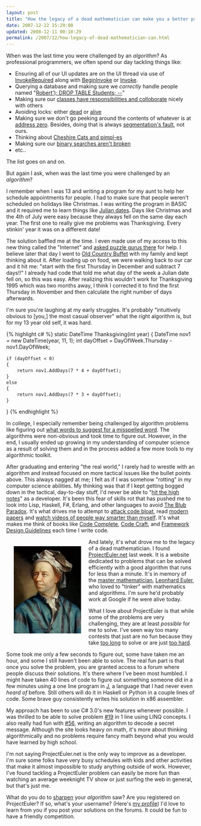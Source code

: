 ```yaml
---
layout: post
title: "How the legacy of a dead mathematician can make you a better programmer"
date: 2007-12-22 15:29:00
updated: 2008-12-11 00:10:29
permalink: /2007/12/how-legacy-of-dead-mathematician-can.html
---
```

When was the last time you were challenged by an *algorithm*? As professional programmers, we often spend our day tackling things like:

-   Ensuring all of our UI updates are on the UI thread via use of [InvokeRequired](http://msdn2.microsoft.com/en-us/library/system.windows.forms.control.invokerequired.aspx) along with [BeginInvoke](http://msdn2.microsoft.com/en-us/library/system.windows.forms.control.begininvoke.aspx) or [Invoke](http://msdn2.microsoft.com/en-us/library/system.windows.forms.control.invoke.aspx). 
-   Querying a database and making sure we *correctly* handle people named "[Robert'); DROP TABLE Students; --](http://xkcd.com/327/)" 
-   Making sure our [classes have responsibilities and colloborate](http://en.wikipedia.org/wiki/Class-Responsibility-Collaboration_card) nicely with others 
-   Avoiding locks: either [dead](http://en.wikipedia.org/wiki/Deadlock) or [alive](http://en.wikipedia.org/wiki/Livelock#Livelock) 
-   Making sure we don't go peeking around the contents of whatever is at [address zero](http://en.wikipedia.org/wiki/Null_pointer#The_null_pointer). Besides, doing that is always [segmentation's fault](http://en.wikipedia.org/wiki/Segmentation_fault), not ours. 
-   Thinking about [Cheshire Cats and pimpl-es](http://en.wikipedia.org/wiki/Opaque_pointer) 
-   Making sure our [binary searches aren't broken](http://googleresearch.blogspot.com/2006/06/extra-extra-read-all-about-it-nearly.html) 
-   etc..

The list goes on and on.

But again I ask, when was the last time you were challenged by an *algorithm*?

I remember when I was 13 and writing a program for my aunt to help her schedule appointments for people. I had to make sure that people weren't scheduled on holidays like Christmas. I was writing the program in BASIC and it required me to learn things like [Julian dates](http://en.wikipedia.org/wiki/Julian_day). Days like Christmas and the 4th of July were easy because they always fell on the same day each year. The first one to really give me problems was Thanksgiving. Every stinkin' year it was on a different date!

The solution baffled me at the time. I even made use of my access to this new thing called the "Internet" and [asked puzzle gurus there](http://groups.google.com/group/rec.puzzles/browse_thread/thread/4d9343e12c4655ef/cb797004a26d0292#cb797004a26d0292) for help. I believe later that day I went to [Old Country Buffet](http://www.oldcountrybuffet.com/) with my family and kept thinking about it. After loading up on food, we were walking back to our car and it hit me: "start with the first Thursday in December and subtract 7 days!!" I already had code that told me what day of the week a Julian date fell on, so this was easy. After realizing this wouldn't work for Thanksgiving 1995 which was two months away, I think I corrected it to find the first Thursday in November and then calculate the right number of days afterwards.

I'm sure you're laughing at my early struggles. It's probably "intuitively obvious to [you,] the most casual observer" what the right algorithm is, but for my 13 year old self, it was hard.

{% highlight c# %}
static DateTime Thanksgiving(int year)
{
    DateTime nov1 = new DateTime(year, 11, 1);
    int dayOffset = DayOfWeek.Thursday - nov1.DayOfWeek;
    
    if (dayOffset < 0)
    {
        return nov1.AddDays(7 * 4 + dayOffset);        
    }
    else
    {
        return nov1.AddDays(7 * 3 + dayOffset);
    }
}
{% endhighlight %}

In college, I especially remember being challenged by algorithm problems like figuring out [what words to suggest for a misspelled word](http://en.wikipedia.org/wiki/Levenshtein_distance). The algorithms were non-obvious and took time to figure out. However, in the end, I usually ended up growing in my understanding of computer science as a result of solving them and in the process added a few more tools to my algorithmic toolkit.

After graduating and entering "the real world," I rarely had to wrestle with an algorithm and instead focused on more tactical issues like the bullet points above. This always nagged at me; I felt as if I was somehow "rotting" in my computer science abilities. My thinking was that if I kept getting bogged down in the tactical, day-to-day stuff, I'd never be able to "[hit the high notes](http://www.joelonsoftware.com/articles/HighNotes.html)" as a developer. It's been this fear of skills rot that has pushed me to look into Lisp, Haskell, F#, Erlang, and other languages to avoid [The Blub Paradox](http://www.paulgraham.com/avg.html). It's what drives me to attempt to [attack code bloat](http://steve-yegge.blogspot.com/2007/12/codes-worst-enemy.html), read [modern papers](http://www.hpl.hp.com/techreports/) and [watch videos of people way smarter than myself](http://www.youtube.com/watch?v=nU8DcBF-qo4). It's what makes me think of books like [Code Complete](http://www.cc2e.com/), [Code Craft](http://nostarch.com/frameset.php?startat=codecraft), and [Framework Design Guidelines](http://www.amazon.com/Framework-Design-Guidelines-Conventions-Development/dp/0321246756) each time I write code.

<img src="/assets/how-legacy-of-dead-mathematician-can/180px-Leonhard_Euler_400.jpg" style="float: left; margin: 20px;">

And lately, it's what drove me to the legacy of a dead mathematician. I found [ProjectEuler.net](http://projecteuler.net/) last week. It is a website dedicated to problems that can be solved efficiently with a good algorithm that runs for less than a minute. It's in memory of the [master mathematician](http://books.google.com/books?id=x7p4tCPPuXoC&dq=euler+master+of+us+all&pg=PP1&ots=YlxjuurL9Q&sig=9774dSLvuI2mrHW60PgjpbAaJGE&hl=en&prev=http://www.google.com/search?q=euler+master+of+us+all&rls=com.microsoft:*:IE-SearchBox&ie=UTF-8&oe=UTF-8&sourceid=ie7&rlz=1I7GGLR&sa=X&oi=print&ct=title&cad=one-book-with-thumbnail), [Leonhard Euler](http://en.wikipedia.org/wiki/Leonhard_Euler), who loved to "tinker" with mathematics and algorithms. I'm sure he'd probably work at Google if he were alive today.

What I love about ProjectEuler is that while some of the problems are very challenging, they are at least *possible* for me to solve. I've seen way too many contests that just are no fun because they take [too long](http://icpcres.ecs.baylor.edu/onlinejudge/index.php) to solve or are just [too hard](http://www.unl.edu/amc/a-activities/a7-problems/putnamindex.shtml).

Some took me only a few seconds to figure out, some have taken me an hour, and some I still haven't been able to solve. The real fun part is that once you solve the problem, you are granted access to a forum where people discuss their solutions. It's there where I've been most humbled. I might have taken 40 lines of code to figure out something someone did in a few minutes using a one line program in [J](http://en.wikipedia.org/wiki/J_programming_language), a language that I had never even *heard of* before. Still others will do it in Haskell or Python in a couple lines of code. Some brave guy consistently writes his solution in x86 assembler.

My approach has been to use C# 3.0's new features whenever possible. I was thrilled to be able to solve problem [#19](http://projecteuler.net/index.php?section=problems&id=19) in 1 line using LINQ concepts. I also really had fun with [#56](http://projecteuler.net/index.php?section=problems&id=59), writing an algorithm to decode a secret message. Although the site looks heavy on math, it's more about thinking algorithmically and no problems require fancy math beyond what you would have learned by high school.

I'm not saying ProjectEuler.net is the only way to improve as a developer. I'm sure some folks have very busy schedules with kids and other activities that make it almost impossible to study anything outside of work. However, I've found tackling a ProjectEuler problem can easily be more fun than watching an average weeknight TV show or just surfing the web in general, but that's just me.

What do you do to [sharpen](http://www.hanselman.com/blog/SharpenTheSawForDevelopers.aspx) your *algorithm* saw? Are you registered on ProjectEuler? If so, what's your username? (Here's [my profile](http://projecteuler.net/index.php?section=profile&profile=21742)) I'd love to learn from you if you post your solutions on the forums. It could be fun to have a friendly competition.